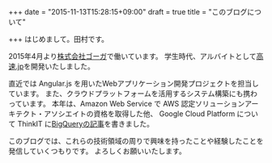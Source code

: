 +++
date = "2015-11-13T15:28:15+09:00"
draft = true
title = "このブログについて"

+++
はじめまして。田村です。

2015年4月より[株式会社ゴーガ](http://www.goga.co.jp/)で働いています。
学生時代、アルバイトとして[高速.jp](http://kosoku.jp/)を開発いたしました。

直近では Angular.js を用いたWebアプリケーション開発プロジェクトを担当しています。
また、クラウドプラットフォームを活用するシステム構築にも携わっています。
本年は、Amazon Web Service で AWS 認定ソリューションアーキテクト・アソシエイトの資格を取得した他、
Google Cloud Platform について ThinkIT に[BigQueryの記事](http://thinkit.co.jp/story/2015/08/27/6346)を書きました。

このブログでは、これらの技術領域の周りで興味を持ったことや経験したことを発信していくつもりです。
よろしくお願いいたします。
